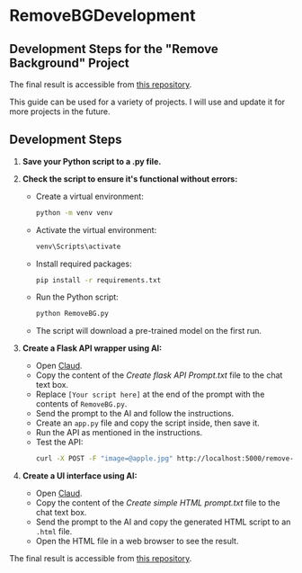 # RemoveBGDevelopment

## Development Steps for the "Remove Background" Project

The final result is accessible from [this repository](https://github.com/karrabi/RemoveBackground).

This guide can be used for a variety of projects. I will use and update it for more projects in the future.

## Development Steps

1. **Save your Python script to a .py file.**

2. **Check the script to ensure it's functional without errors:**
   - Create a virtual environment:
     ```bash
     python -m venv venv
     ```
   - Activate the virtual environment:
     ```bash
     venv\Scripts\activate
     ```
   - Install required packages:
     ```bash
     pip install -r requirements.txt
     ```
   - Run the Python script:
     ```bash
     python RemoveBG.py
     ```
   - The script will download a pre-trained model on the first run.

3. **Create a Flask API wrapper using AI:**
   - Open [Claud](https://claude.ai/).
   - Copy the content of the *Create flask API Prompt.txt* file to the chat text box.
   - Replace `[Your script here]` at the end of the prompt with the contents of `RemoveBG.py`.
   - Send the prompt to the AI and follow the instructions.
   - Create an `app.py` file and copy the script inside, then save it.
   - Run the API as mentioned in the instructions.
   - Test the API:
     ```bash
     curl -X POST -F "image=@apple.jpg" http://localhost:5000/remove-background --output result.png
     ```

4. **Create a UI interface using AI:**
   - Open [Claud](https://claude.ai/).
   - Copy the content of the *Create simple HTML prompt.txt* file to the chat text box.
   - Send the prompt to the AI and copy the generated HTML script to an `.html` file.
   - Open the HTML file in a web browser to see the result.

The final result is accessible from [this repository](https://github.com/karrabi/RemoveBackground).